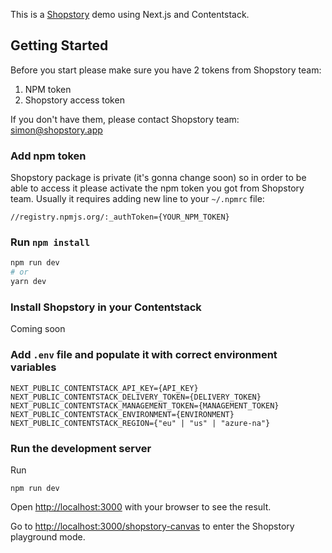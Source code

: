This is a [Shopstory](https://shopstory.app/) demo using Next.js and Contentstack.

## Getting Started

Before you start please make sure you have 2 tokens from Shopstory team:

1. NPM token
2. Shopstory access token

If you don't have them, please contact Shopstory team: [simon@shopstory.app](simon@shopstory.app)

### Add npm token

Shopstory package is private (it's gonna change soon) so in order to be able to access it please activate the npm token you got from Shopstory team. Usually it requires adding new line to your `~/.npmrc` file:

```
//registry.npmjs.org/:_authToken={YOUR_NPM_TOKEN}
```

### Run `npm install`

```bash
npm run dev
# or
yarn dev
```

### Install Shopstory in your Contentstack

Coming soon

### Add `.env` file and populate it with correct environment variables

```
NEXT_PUBLIC_CONTENTSTACK_API_KEY={API_KEY}
NEXT_PUBLIC_CONTENTSTACK_DELIVERY_TOKEN={DELIVERY_TOKEN}
NEXT_PUBLIC_CONTENTSTACK_MANAGEMENT_TOKEN={MANAGEMENT_TOKEN}
NEXT_PUBLIC_CONTENTSTACK_ENVIRONMENT={ENVIRONMENT}
NEXT_PUBLIC_CONTENTSTACK_REGION={"eu" | "us" | "azure-na"}
```

### Run the development server

Run

```
npm run dev
```

Open [http://localhost:3000](http://localhost:3000) with your browser to see the result.

Go to [http://localhost:3000/shopstory-canvas](http://localhost:3000/shopstory-canvas) to enter the Shopstory playground mode.
